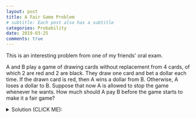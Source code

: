 ```yaml
---
layout: post
title: A Fair Game Problem
# subtitle: Each post also has a subtitle
categories: Probability
date: 2019-03-25
comments: true
---
```

This is an interesting problem from one of my friends' oral exam.

A and B play a game of drawing cards without replacement from 4 cards, of which 2 are red and 2 are black.
They draw one card and bet a dollar each time. If the drawn card is red, then A wins a dollar from B. Otherwise, A loses a dollar to B.
Suppose that now A is allowed to stop the game whenever he wants. How much should A pay B before the game starts to make it a fair game?


<details><summary>Solution (CLICK ME): </summary>
<p>

Note that A would keep flipping cards until he has seen two red cards. Next, we list all the possible outcomes (R: red, B: black) and corresponding probabilities:

RR(BB), RBR(B), BRR(B), BRBR, BBRR, RBBR, each with probability $\frac{1}{6}$. (Why?)

Now, we can compute the expected outcome of player A, $EX$:
$$
\mbox{E}X = \frac{1}{6}\times(2+1+1+0+0) = \frac{2}{3},
$$
which is the desired quantity.
</p>
</details>
<br/>
